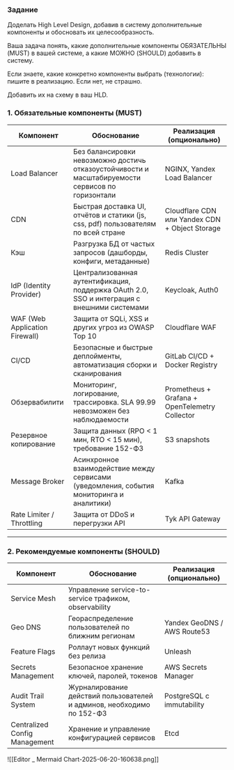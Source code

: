 ### Задание
Доделать High Level Design, добавив в систему дополнительные компоненты и обосновать их целесообразность.

Ваша задача понять, какие дополнительные компоненты ОБЯЗАТЕЛЬНЫ (MUST) в вашей системе, а какие МОЖНО (SHOULD) добавить в систему.

Если знаете, какие конкретно компоненты выбрать (технологии): пишите в реализацию. Если нет, не страшно.

Добавить их на схему в ваш HLD.

### **1. Обязательные компоненты (MUST)**


| Компонент                      | Обоснование                                                                                       | Реализация (опционально)                       |
| ------------------------------ | ------------------------------------------------------------------------------------------------- | ---------------------------------------------- |
| Load Balancer                  | Без балансировки невозможно достичь отказоустойчивости и масштабируемости сервисов по горизонтали | NGINX, Yandex Load Balancer                    |
| CDN                            | Быстрая доставка UI, отчётов и статики (js, css, pdf) пользователям по всей стране                | Cloudflare CDN или Yandex CDN + Object Storage |
| Кэш                            | Разгрузка БД от частых запросов (дашборды, конфиги, метаданные)                                   | Redis Cluster                                  |
| IdP (Identity Provider)        | Централизованная аутентификация, поддержка OAuth 2.0, SSO и интеграция с внешними системами       | Keycloak, Auth0                                |
| WAF (Web Application Firewall) | Защита от SQLi, XSS и других угроз из OWASP Top 10                                                | Cloudflare WAF                                 |
| CI/CD                          | Безопасные и быстрые деплойменты, автоматизация сборки и сканирования                             | GitLab CI/CD + Docker Registry                 |
| Обзервабилити                  | Мониторинг, логирование, трассировка. SLA 99.99 невозможен без наблюдаемости                      | Prometheus + Grafana + OpenTelemetry Collector |
| Резервное копирование          | Защита данных (RPO < 1 мин, RTO < 15 мин), требование 152-ФЗ                                      | S3 snapshots                                   |
| Message Broker                 | Асинхронное взаимодействие между сервисами (уведомления, события мониторинга и аналитики)         | Kafka                                          |
| Rate Limiter / Throttling      | Защита от DDoS и перегрузки API                                                                   | Tyk API Gateway                                |

---

### **2. Рекомендуемые компоненты (SHOULD)**

| Компонент                     | Обоснование                                                           | Реализация (опционально)    |
| ----------------------------- | --------------------------------------------------------------------- | --------------------------- |
| Service Mesh              | Управление service-to-service трафиком, observability                 |                             |
| Geo DNS                   | Геораспределение пользователей по ближним регионам                    | Yandex GeoDNS / AWS Route53 |
| Feature Flags             | Роллаут новых функций без релиза                                      | Unleash                     |
| Secrets Management        | Безопасное хранение ключей, паролей, токенов                          | AWS Secrets Manager         |
| Audit Trail System        | Журналирование действий пользователей и админов, необходимо по 152-ФЗ | PostgreSQL с immutability   |
| Centralized Config Management | Хранение и управление конфигурацией сервисов                          | Etcd                        |

![[Editor _ Mermaid Chart-2025-06-20-160638.png]]